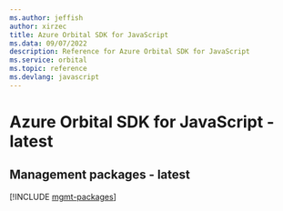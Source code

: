 ```yaml
---
ms.author: jeffish
author: xirzec
title: Azure Orbital SDK for JavaScript
ms.data: 09/07/2022
description: Reference for Azure Orbital SDK for JavaScript
ms.service: orbital
ms.topic: reference
ms.devlang: javascript
---
```

# Azure Orbital SDK for JavaScript - latest

## Management packages - latest
[!INCLUDE [mgmt-packages](orbital-mgmt-index.md)]